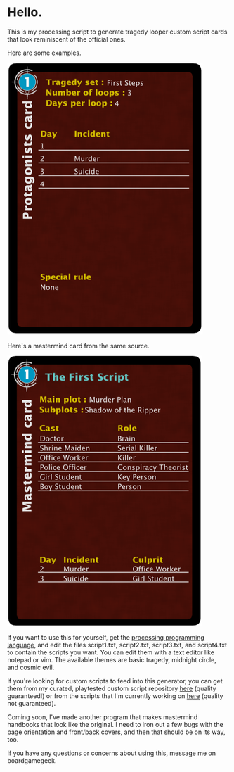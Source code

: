 # Hello.

This is my processing script to generate tragedy looper custom script cards that look reminiscent of the official ones.

Here are some examples.

![auau](pt.png "very cool")

Here's a mastermind card from the same source.

![auau](mm.png "neato")

If you want to use this for yourself, get the [processing programming language](https://processing.org/download/), and edit the files script1.txt, script2.txt, script3.txt, and script4.txt to contain the scripts you want. You can edit them with a text editor like notepad or vim. The available themes are basic tragedy, midnight circle, and cosmic evil.

If you're looking for custom scripts to feed into this generator, you can get them from my curated, playtested custom script repository [here](https://github.com/Redless/script-collection) (quality guaranteed!) or from the scripts that I'm currently working on [here](https://github.com/Redless/looper-workbench) (quality not guaranteed).

Coming soon, I've made another program that makes mastermind handbooks that look like the original. I need to iron out a few bugs with the page orientation and front/back covers, and then that should be on its way, too.

If you have any questions or concerns about using this, message me on boardgamegeek.
